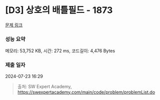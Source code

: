 # [D3] 상호의 배틀필드 - 1873 

[문제 링크](https://swexpertacademy.com/main/code/problem/problemDetail.do?contestProbId=AV5LyE7KD2ADFAXc) 

### 성능 요약

메모리: 53,752 KB, 시간: 272 ms, 코드길이: 4,476 Bytes

### 제출 일자

2024-07-23 16:29



> 출처: SW Expert Academy, https://swexpertacademy.com/main/code/problem/problemList.do